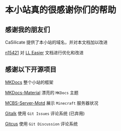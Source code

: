 # 本小站真的很感谢你们的帮助

## 感谢我的朋友们

CaSilicate 提供了本小站的域名，并对本文档加以改进

[n15421](https://github.com/xzfg-n15421) 对 [LL Easier](tech-docs/tools/ll_easier/ll_easier.md) 文档进行优化和改进

## 感谢以下开源项目

[MKDocs](https://github.com/mkdocs/mkdocs) 整个小站的框架

[MKDocs-Material](https://github.com/squidfunk/mkdocs-material) 漂亮的 `MKDocs` 主题

[MCBS-Server-Motd](https://github.com/BlackBEDevelopment/MCBE-Server-Motd) 展示 `Minecraft` 服务器状况

[Gitalk](https://github.com/gitalk/gitalk) 使用 `Git Issues` 评论系统 (已弃用)

[Gitcus](https://github.com/apps/giscus) 使用 `Git Discussion` 评论系统
